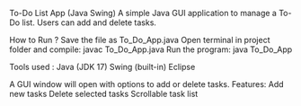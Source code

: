To-Do List App (Java Swing)
A simple Java GUI application to manage a To-Do list. Users can add and delete tasks.

How to Run ?
   Save the file as To_Do_App.java
   Open terminal in project folder and 
   compile:  javac To_Do_App.java
   Run the program: java To_Do_App

Tools used :
   Java (JDK 17)
   Swing (built-in)
   Eclipse

A GUI window will open with options to add or delete tasks.
   Features:  Add new tasks
              Delete selected tasks
              Scrollable task list
   
